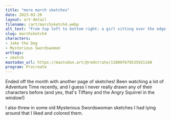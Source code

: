 ```yaml
---
title: "more march sketches"
date: 2023-03-26
layout: art-detail
filename: /art/marchsketch4.webp
alt_text: "From top left to bottom right: a girl sitting over the edge of a bed, upside down. A person with a badly rock guitar is strumming it with awesome lightning bolts. Jake the dog going through a doggy door, holding a key. A slime. Multiple small cheese people and a big cheese head yelling. The same woman but in two different poses, one looking at the viewer and another one which looks like she’s complaining."
slug: marchsketch4
characters:
- Jake the Dog
- Mysterious Swordswoman
arttags:
- sketch
mastodon_url: https://mastodon.art/@redstrate/110097679535921140
program: Procreate
---
```

Ended off the month with another page of sketches! Been watching a lot of Adventure Time recently, and I guess I never really drawn any of their characters before (and yes, that's Tiffany and the Angry Squirrel in the window!)

I also threw in some old Mysterious Swordswoman sketches I had lying around that I liked and colored them.
